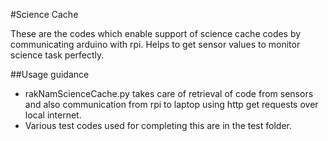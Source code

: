 #Science Cache

These are the codes which enable support of science cache codes by communicating arduino with rpi. Helps to get sensor values to monitor science task perfectly. 

##Usage guidance

- rakNamScienceCache.py takes care of retrieval of code from sensors and also communication from rpi to laptop using http get requests over local internet.
- Various test codes used for completing this are in the test folder.
